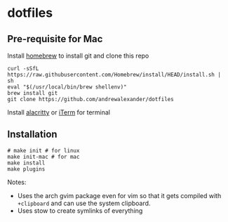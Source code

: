 # dotfiles

## Pre-requisite for Mac

Install [homebrew](https://brew.sh) to install git and clone this repo

```
curl -sSfL https://raw.githubusercontent.com/Homebrew/install/HEAD/install.sh | sh
eval "$(/usr/local/bin/brew shellenv)"
brew install git
git clone https://github.com/andrewalexander/dotfiles
```

Install [alacritty](https://alacritty.org/) or [iTerm](https://iterm2.com/index.html) for terminal

## Installation
```
# make init # for linux
make init-mac # for mac
make install
make plugins
```

Notes:
- Uses the arch gvim package even for vim so that it gets compiled with `+clipboard` and can use the system clipboard.
- Uses stow to create symlinks of everything


